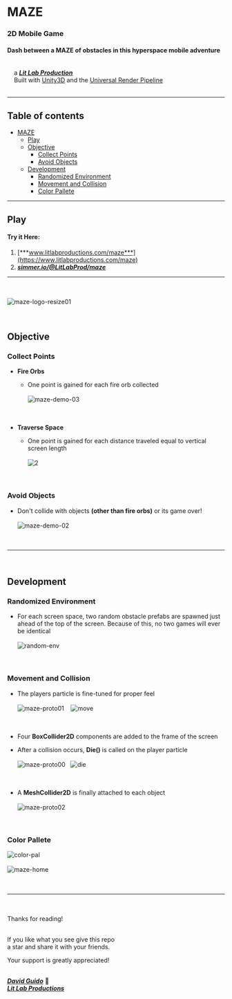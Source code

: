 # MAZE
  
### 2D Mobile Game
#### Dash between a MAZE of obstacles in this hyperspace mobile adventure   
<br/>&nbsp;&nbsp;&nbsp;&nbsp;a [***Lit Lab Production***](https://www.litlabproductions.com)<br/>
&nbsp;&nbsp;&nbsp;&nbsp;Built with [Unity3D](https://github.com/Unity-Technologies) and the 
[Universal Render Pipeline](https://docs.unity3d.com/Packages/com.unity.render-pipelines.universal@7.1/manual/index.html)<br><br>
***

## Table of contents
- [MAZE](#maze)
  - [Play](#play)
  - [Objective](#objective)
    - [Collect Points](#collect-points)
    - [Avoid Objects](#avoid-objects)
  - [Development](#development)
    - [Randomized Environment](#randomized-environment)
    - [Movement and Collision](#movement-and-collision)
    - [Color Pallete](#color-pallete)
***

## Play

#### Try it Here:
  1. [***www.litlabproductions.com/maze***](https://www.litlabproductions.com/maze)
  2. [***simmer.io/@LitLabProd/maze***](https://simmer.io/@LitLabProd/maze)
***
<br><br>
![maze-logo-resize01](https://user-images.githubusercontent.com/34845402/131579777-3a850564-05b3-4245-9d3a-014d3511a616.png)

<br>

## Objective 

### Collect Points
  * **Fire Orbs**
      * One point is gained for each fire orb collected <br><br>
![maze-demo-03](https://user-images.githubusercontent.com/34845402/131578148-3146f1ae-e9bd-4678-bbfd-96c6b0c7e018.gif)
<br><br><br>

  * **Traverse Space**
      * One point is gained for each distance traveled equal to vertical screen length <br><br>
![2](https://user-images.githubusercontent.com/34845402/132146018-43a59149-2371-4a82-89d5-a08b808f5dec.png)
<br><br><br>

### Avoid Objects 
  * Don't collide with objects **(other than fire orbs)** or its game over! <br><br>
![maze-demo-02](https://user-images.githubusercontent.com/34845402/131578147-423bd080-8245-43ef-bb80-8f6eb7a361f9.gif) <br>
<br><br>

***
<br>

## Development

### Randomized Environment 
   * For each screen space, two random obstacle prefabs are spawned just ahead of the top of the screen. Because of this, no two games will ever be identical <br><br>
![random-env](https://user-images.githubusercontent.com/34845402/132150061-a1c6b8e2-1960-420d-baf1-f6e57a5d6166.png)<br><br><br>


### Movement and Collision 
   * The players particle is fine-tuned for proper feel <br><br>
![maze-proto01](https://user-images.githubusercontent.com/34845402/131583225-f4b54127-b7d3-4956-b6b0-6c276a81a5e4.gif) &nbsp;&nbsp;
![move](https://user-images.githubusercontent.com/34845402/132148820-e8f4f6de-0539-47b7-83ed-8ebe6bb580c9.png)<br><br><br>

   * Four **BoxCollider2D** components are added to the frame of the screen 
   * After a collision occurs, **Die()** is called on the player particle <br><br>
![maze-proto00](https://user-images.githubusercontent.com/34845402/131583224-6f6b0f01-a1c3-4786-bb94-fa530c0dbb51.gif)&nbsp;&nbsp;
![die](https://user-images.githubusercontent.com/34845402/132148818-f410accc-7d13-4c63-a68d-22ddf7889011.png)<br><br><br>
 
   * A **MeshCollider2D** is finally attached to each object <br><br>
![maze-proto02](https://user-images.githubusercontent.com/34845402/131583220-fd67148c-2a66-4b0f-a572-b934ec2ddb20.gif)&nbsp;
<br><br><br>


### Color Pallete 
![color-pal](https://user-images.githubusercontent.com/34845402/132147267-da4f1390-3395-4a06-8853-d21d50778539.png)
<br><br>
![maze-home](https://user-images.githubusercontent.com/34845402/132147388-fed30566-2d58-4330-8c2f-7613e9e4477e.png)
<br><br><br>
     
     
***

<br><br>
Thanks for reading!<br/><br/>
 
If you like what you see give this repo  
a star and share it with your friends.

Your support is greatly appreciated!<br/><br/>


[***David Guido***](https://www.litlabproductions.com/resume-view) :rocket:  
[***Lit Lab Productions***](https://www.litlabproductions.com)
<br/><br/>
